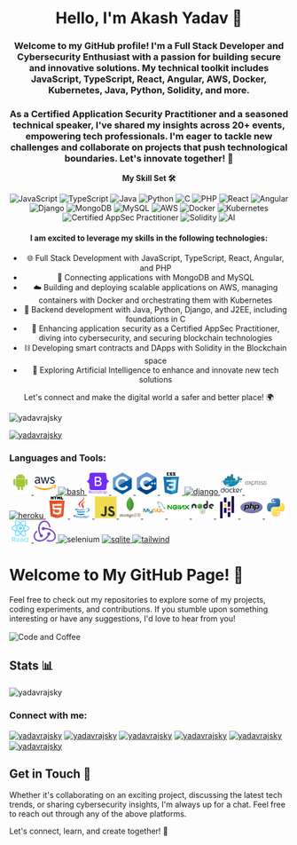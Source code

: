 <h1 align="center">Hello, I'm Akash Yadav 👋</h1>
<h3 align="center">Welcome to my GitHub profile! I'm a Full Stack Developer and Cybersecurity Enthusiast with a passion for building secure and innovative solutions. My technical toolkit includes JavaScript, TypeScript, React, Angular, AWS, Docker, Kubernetes, Java, Python, Solidity, and more.</h3>

<h3 align="center">As a Certified Application Security Practitioner and a seasoned technical speaker, I've shared my insights across 20+ events, empowering tech professionals. I'm eager to tackle new challenges and collaborate on projects that push technological boundaries. Let's innovate together! 🚀</h3>

<p align="center">
  <strong>My Skill Set 🛠️</strong>
</p>

<p align="center">
  <!-- Programming Languages -->
  <img alt="JavaScript" src="https://img.shields.io/badge/JavaScript-%23F7DF1E.svg?&style=for-the-badge&logo=javascript&logoColor=black"/>
  <img alt="TypeScript" src="https://img.shields.io/badge/TypeScript-%23007ACC.svg?&style=for-the-badge&logo=typescript&logoColor=white"/>
  <img alt="Java" src="https://img.shields.io/badge/Java-%23ED8B00.svg?&style=for-the-badge&logo=java&logoColor=white"/>
  <img alt="Python" src="https://img.shields.io/badge/Python-%233776AB.svg?&style=for-the-badge&logo=python&logoColor=white"/>
  <img alt="C" src="https://img.shields.io/badge/C-%23A8B9CC.svg?&style=for-the-badge&logo=c&logoColor=white"/>
  <img alt="PHP" src="https://img.shields.io/badge/PHP-%23777BB4.svg?&style=for-the-badge&logo=php&logoColor=white"/>
  <!-- Web Technologies -->
  <img alt="React" src="https://img.shields.io/badge/React-%2361DAFB.svg?&style=for-the-badge&logo=react&logoColor=black"/>
  <img alt="Angular" src="https://img.shields.io/badge/Angular-%23DD0031.svg?&style=for-the-badge&logo=angular&logoColor=white"/>
  <img alt="Django" src="https://img.shields.io/badge/Django-%23092E20.svg?&style=for-the-badge&logo=django&logoColor=white"/>
  <!-- Database -->
  <img alt="MongoDB" src="https://img.shields.io/badge/MongoDB-%2347A248.svg?&style=for-the-badge&logo=mongodb&logoColor=white"/>
  <img alt="MySQL" src="https://img.shields.io/badge/MySQL-%234479A1.svg?&style=for-the-badge&logo=mysql&logoColor=white"/>
  <!-- DevOps & Cloud -->
  <img alt="AWS" src="https://img.shields.io/badge/AWS-%23FF9900.svg?&style=for-the-badge&logo=amazonaws&logoColor=white"/>
  <img alt="Docker" src="https://img.shields.io/badge/Docker-%232496ED.svg?&style=for-the-badge&logo=docker&logoColor=white"/>
  <img alt="Kubernetes" src="https://img.shields.io/badge/Kubernetes-%23326CE5.svg?&style=for-the-badge&logo=kubernetes&logoColor=white"/>
  <!-- Cybersecurity -->
  <img alt="Certified AppSec Practitioner" src="https://img.shields.io/badge/Certified_AppSec_Practitioner-%23FF5722.svg?&style=for-the-badge"/>
  <!-- Blockchain -->
  <img alt="Solidity" src="https://img.shields.io/badge/Solidity-%23363636.svg?&style=for-the-badge&logo=solidity&logoColor=white"/>
  <!-- Artificial Intelligence -->
  <img alt="AI" src="https://img.shields.io/badge/AI-%234B8BBE.svg?&style=for-the-badge&logo=ai&logoColor=white"/>
</p>

<h4 align="center">I am excited to leverage my skills in the following technologies:</h4>
<ul align="center">
  <li>🌐 Full Stack Development with JavaScript, TypeScript, React, Angular, and PHP</li>
  <li>🔗 Connecting applications with MongoDB and MySQL</li>
  <li>☁️ Building and deploying scalable applications on AWS, managing containers with Docker and orchestrating them with Kubernetes</li>
  <li>🤖 Backend development with Java, Python, Django, and J2EE, including foundations in C</li>
  <li>🔐 Enhancing application security as a Certified AppSec Practitioner, diving into cybersecurity, and securing blockchain technologies</li>
  <li>⛓️ Developing smart contracts and DApps with Solidity in the Blockchain space</li>
  <li>🧠 Exploring Artificial Intelligence to enhance and innovate new tech solutions</li>
</ul>

<p align="center">Let's connect and make the digital world a safer and better place! 🌍</p>

<p align="left"> <img src="https://komarev.com/ghpvc/?username=yadavrajsky&label=Profile%20views&color=0e75b6&style=flat" alt="yadavrajsky" /> </p>

<p align="left"> <a href="https://github.com/ryo-ma/github-profile-trophy"><img src="https://github-profile-trophy.vercel.app/?username=yadavrajsky" alt="yadavrajsky" /></a> </p>

<h3 align="left">Languages and Tools:</h3>
<p align="left"> <a href="https://developer.android.com" target="_blank" rel="noreferrer"> <img src="https://raw.githubusercontent.com/devicons/devicon/master/icons/android/android-original-wordmark.svg" alt="android" width="40" height="40"/> </a> <a href="https://aws.amazon.com" target="_blank" rel="noreferrer"> <img src="https://raw.githubusercontent.com/devicons/devicon/master/icons/amazonwebservices/amazonwebservices-original-wordmark.svg" alt="aws" width="40" height="40"/> </a> <a href="https://www.gnu.org/software/bash/" target="_blank" rel="noreferrer"> <img src="https://www.vectorlogo.zone/logos/gnu_bash/gnu_bash-icon.svg" alt="bash" width="40" height="40"/> </a> <a href="https://getbootstrap.com" target="_blank" rel="noreferrer"> <img src="https://raw.githubusercontent.com/devicons/devicon/master/icons/bootstrap/bootstrap-plain-wordmark.svg" alt="bootstrap" width="40" height="40"/> </a> <a href="https://www.cprogramming.com/" target="_blank" rel="noreferrer"> <img src="https://raw.githubusercontent.com/devicons/devicon/master/icons/c/c-original.svg" alt="c" width="40" height="40"/> </a> <a href="https://www.w3schools.com/cpp/" target="_blank" rel="noreferrer"> <img src="https://raw.githubusercontent.com/devicons/devicon/master/icons/cplusplus/cplusplus-original.svg" alt="cplusplus" width="40" height="40"/> </a> <a href="https://www.w3schools.com/css/" target="_blank" rel="noreferrer"> <img src="https://raw.githubusercontent.com/devicons/devicon/master/icons/css3/css3-original-wordmark.svg" alt="css3" width="40" height="40"/> </a> <a href="https://www.djangoproject.com/" target="_blank" rel="noreferrer"> <img src="https://cdn.worldvectorlogo.com/logos/django.svg" alt="django" width="40" height="40"/> </a> <a href="https://www.docker.com/" target="_blank" rel="noreferrer"> <img src="https://raw.githubusercontent.com/devicons/devicon/master/icons/docker/docker-original-wordmark.svg" alt="docker" width="40" height="40"/> </a> <a href="https://expressjs.com" target="_blank" rel="noreferrer"> <img src="https://raw.githubusercontent.com/devicons/devicon/master/icons/express/express-original-wordmark.svg" alt="express" width="40" height="40"/> </a> <a href="https://heroku.com" target="_blank" rel="noreferrer"> <img src="https://www.vectorlogo.zone/logos/heroku/heroku-icon.svg" alt="heroku" width="40" height="40"/> </a> <a href="https://www.w3.org/html/" target="_blank" rel="noreferrer"> <img src="https://raw.githubusercontent.com/devicons/devicon/master/icons/html5/html5-original-wordmark.svg" alt="html5" width="40" height="40"/> </a> <a href="https://www.java.com" target="_blank" rel="noreferrer"> <img src="https://raw.githubusercontent.com/devicons/devicon/master/icons/java/java-original.svg" alt="java" width="40" height="40"/> </a> <a href="https://developer.mozilla.org/en-US/docs/Web/JavaScript" target="_blank" rel="noreferrer"> <img src="https://raw.githubusercontent.com/devicons/devicon/master/icons/javascript/javascript-original.svg" alt="javascript" width="40" height="40"/> </a><a href="https://www.mongodb.com/" target="_blank" rel="noreferrer"> <img src="https://raw.githubusercontent.com/devicons/devicon/master/icons/mongodb/mongodb-original-wordmark.svg" alt="mongodb" width="40" height="40"/> </a> <a href="https://www.mysql.com/" target="_blank" rel="noreferrer"> <img src="https://raw.githubusercontent.com/devicons/devicon/master/icons/mysql/mysql-original-wordmark.svg" alt="mysql" width="40" height="40"/> </a> <a href="https://www.nginx.com" target="_blank" rel="noreferrer"> <img src="https://raw.githubusercontent.com/devicons/devicon/master/icons/nginx/nginx-original.svg" alt="nginx" width="40" height="40"/> </a> <a href="https://nodejs.org" target="_blank" rel="noreferrer"> <img src="https://raw.githubusercontent.com/devicons/devicon/master/icons/nodejs/nodejs-original-wordmark.svg" alt="nodejs" width="40" height="40"/> </a> <a href="https://pandas.pydata.org/" target="_blank" rel="noreferrer"> <img src="https://raw.githubusercontent.com/devicons/devicon/2ae2a900d2f041da66e950e4d48052658d850630/icons/pandas/pandas-original.svg" alt="pandas" width="40" height="40"/> </a> <a href="https://www.php.net" target="_blank" rel="noreferrer"> <img src="https://raw.githubusercontent.com/devicons/devicon/master/icons/php/php-original.svg" alt="php" width="40" height="40"/> </a> <a href="https://www.python.org" target="_blank" rel="noreferrer"> <img src="https://raw.githubusercontent.com/devicons/devicon/master/icons/python/python-original.svg" alt="python" width="40" height="40"/> </a> <a href="https://reactjs.org/" target="_blank" rel="noreferrer"> <img src="https://raw.githubusercontent.com/devicons/devicon/master/icons/react/react-original-wordmark.svg" alt="react" width="40" height="40"/> </a> <a href="https://redux.js.org" target="_blank" rel="noreferrer"> <img src="https://raw.githubusercontent.com/devicons/devicon/master/icons/redux/redux-original.svg" alt="redux" width="40" height="40"/> </a><img src="https://raw.githubusercontent.com/detain/svg-logos/780f25886640cef088af994181646db2f6b1a3f8/svg/selenium-logo.svg" alt="selenium" width="40" height="40"/> </a> <a href="https://www.sqlite.org/" target="_blank" rel="noreferrer"> <img src="https://www.vectorlogo.zone/logos/sqlite/sqlite-icon.svg" alt="sqlite" width="40" height="40"/> </a> <a href="https://tailwindcss.com/" target="_blank" rel="noreferrer"> <img src="https://www.vectorlogo.zone/logos/tailwindcss/tailwindcss-icon.svg" alt="tailwind" width="40" height="40"/> </a> </p>

# Welcome to My GitHub Page! 👋

Feel free to check out my repositories to explore some of my projects, coding experiments, and contributions. If you stumble upon something interesting or have any suggestions, I'd love to hear from you!

<img align="center" src="https://i.ibb.co/8sy2C93/coding-and-coffee-logo-design-template-vector.jpg" alt="Code and Coffee" width="150" height="150">

## Stats 📊 
<p><img align="center" src="https://github-readme-stats.vercel.app/api?username=yadavrajsky&show_icons=true&locale=en" alt="yadavrajsky" /></p>

<h3 align="left">Connect with me:</h3>
<p align="left">
<a href="https://twitter.com/yadavrajsky" target="blank"><img align="center" src="https://raw.githubusercontent.com/rahuldkjain/github-profile-readme-generator/master/src/images/icons/Social/twitter.svg" alt="yadavrajsky" height="30" width="40" /></a>
<a href="https://linkedin.com/in/yadavrajsky" target="blank"><img align="center" src="https://raw.githubusercontent.com/rahuldkjain/github-profile-readme-generator/master/src/images/icons/Social/linked-in-alt.svg" alt="yadavrajsky" height="30" width="40" /></a>
<a href="https://fb.com/yadavrajsky" target="blank"><img align="center" src="https://raw.githubusercontent.com/rahuldkjain/github-profile-readme-generator/master/src/images/icons/Social/facebook.svg" alt="yadavrajsky" height="30" width="40" /></a>
<a href="https://instagram.com/yadavrajsky" target="blank"><img align="center" src="https://raw.githubusercontent.com/rahuldkjain/github-profile-readme-generator/master/src/images/icons/Social/instagram.svg" alt="yadavrajsky" height="30" width="40" /></a>
<a href="https://www.youtube.com/c/yadavrajsky" target="blank"><img align="center" src="https://raw.githubusercontent.com/rahuldkjain/github-profile-readme-generator/master/src/images/icons/Social/youtube.svg" alt="yadavrajsky" height="30" width="40" /></a>
<a href="https://discord.gg/yadavrajsky" target="blank"><img align="center" src="https://raw.githubusercontent.com/rahuldkjain/github-profile-readme-generator/master/src/images/icons/Social/discord.svg" alt="yadavrajsky" height="30" width="40" /></a>
</p>

## Get in Touch 🚀
Whether it's collaborating on an exciting project, discussing the latest tech trends, or sharing cybersecurity insights, I'm always up for a chat. Feel free to reach out through any of the above platforms.

Let's connect, learn, and create together! 🌟
